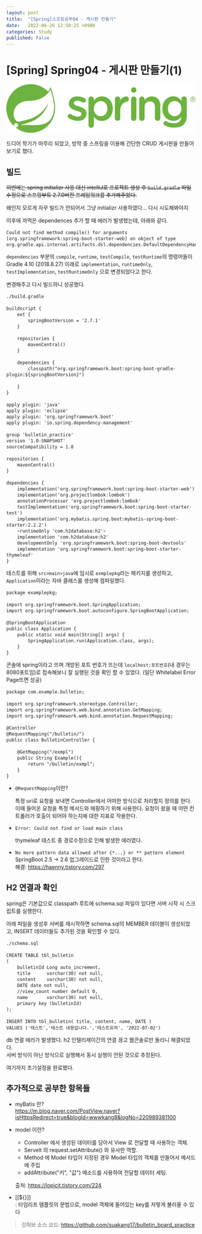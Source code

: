 ```yaml
---
layout: post
title:  "[Spring]스프링공부04 - 게시판 만들기"
date:   2022-06-26 12:50:25 +0900
categories: Study
published: False
---
```


# [Spring] Spring04 - 게시판 만들기(1)

<img src='/assets/img/docs/springlogo.svg' />  

드디어 학기가 마무리 되었고, 방학 중 스프링을 이용해 간단한 CRUD 게시판을 만들어보기로 했다.

## 빌드

~~이번에는 spring initializr 사용 대신 intelliJ로 프로젝트 생성 후 `build.gradle` 파일 수정으로 스프링부트 2.7.0버전 프레임워크를 추가해주었다.~~  

왜인지 모르게 자꾸 빌드가 안되어서 그냥 initializr 사용하였다... 다시 시도해봐야지

이후에 까먹은 dependences 추가 할 때 에러가 발생했는데, 아래와 같다.

``` 
Could not find method compile() for arguments [org.springframework:spring-boot-starter-web] on object of type org.gradle.api.internal.artifacts.dsl.dependencies.DefaultDependencyHandler.
```  

`dependencies` 부분의 `compile`, `runtime`, `testCompile`, `testRuntime`의 명령어들이 Gradle 4.10 (2018.8.27) 이래로 `implementation`, `runtimeOnly`, `testImplementation`, `testRuntimeOnly` 으로 변경되었다고 한다.   

변경해주고 다시 빌드하니 성공했다.


```
./build.gradle

buildscript {
    ext {
        springBootVersion = '2.7.1'
    }

    repositories {
        mavenCentral()
    }

    dependencies {
        classpath("org.springframework.boot:spring-boot-gradle-plugin:${springBootVersion}")

    }
}

apply plugin: 'java'
apply plugin: 'eclipse'
apply plugin: 'org.springframework.boot'
apply plugin: 'io.spring.dependency-management'

group 'bulletin_practice'
version '1.0-SNAPSHOT'
sourceCompatibility = 1.8

repositories {
    mavenCentral()
}

dependencies {
    implementation('org.springframework.boot:spring-boot-starter-web')
    implementation('org.projectlombok:lombok')
    annotationProcessor 'org.projectlombok:lombok'
    testImplementation('org.springframework.boot:spring-boot-starter-test')
    implementation('org.mybatis.spring.boot:mybatis-spring-boot-starter:2.2.2')
    ~runtimeOnly 'com.h2database:h2'~
    implementation 'com.h2database:h2'
    developmentOnly 'org.springframework.boot:spring-boot-devtools'
    implementation 'org.springframework.boot:spring-boot-starter-thymeleaf'
}
```

테스트를 위해 `src>main>java`에 임시로 `exmplepkg`라는 패키지를 생성하고, `Application`이라는 자바 클래스를 생성해 컴파일했다.
```
package examplepkg;

import org.springframework.boot.SpringApplication;
import org.springframework.boot.autoconfigure.SpringBootApplication;

@SpringBootApplication
public class Application {
    public static void main(String[] args) {
        SpringApplication.run(Application.class, args);
    }
}
```
콘솔에 spring이라고 뜨며 개방된 포트 번호가 뜨는데 `localhost:포트번호`(내 경우는 8080포트임)로 접속해보니 잘 실행된 것을 확인 할 수 있었다. (일단 Whitelabel Error Page뜨면 성공)  

```
package com.example.bulletin;

import org.springframework.stereotype.Controller;
import org.springframework.web.bind.annotation.GetMapping;
import org.springframework.web.bind.annotation.RequestMapping;

@Controller
@RequestMapping("/bulletin/")
public class BulletinController {

	@GetMapping("/exmpl")
	public String Example(){
		return "/bulletin/exmpl";
	}
}
```

- `@RequestMapping`이란?

    특정 uri로 요청을 보내면 Controller에서 어떠한 방식으로 처리할지 정의를 한다.
    이때 들어온 요청을 특정 메서드와 매핑하기 위해 사용한다.
    요청이 왔을 때 어떤 컨트롤러가 호출이 되어야 하는지에 대한 지표로 작용한다.

- `Error: Could not find or load main class` 

    thymeleaf 테스트 중 경로수정으로 인해 발생한 에러였다.

-  `No more pattern data allowed after {*...} or ** pattern element`
    SpringBoot 2.5 → 2.6 업그레이드로 인한 것이라고 한다.  
    해결: <https://haenny.tistory.com/297>

## H2 연결과 확인

spring은 기본값으로 classpath 루트에 schema.sql 파일이 있다면 서버 시작 시 스크립트를 실행한다.  

아래 파일을 생성후 서버를 재시작하면 schema.sql의 MEMBER 테이블이 생성되었고, INSERT 데이터들도 추가된 것을 확인할 수 있다.
```
./schema.sql

CREATE TABLE tbl_bulletin
(
    bulletinId Long auto_increment,
    title      varchar(30) not null,
    content    varchar(30) not null,
    DATE date not null,
    //view_count number default 0,
    name       varchar(30) not null,
    primary key (bulletinId)
);

INSERT INTO tbl_bulletin( title, content, name, DATE )
VALUES ('테스트','테스트 내용입니다.','테스트유저', '2022-07-02')
```
db 연결 에러가 발생했다. h2 인텔리제이간의 연결 끊고 웹콘솔로만 돌리니 해결되었다.  
서버 방식이 아닌 방식으로 실행해서 동시 실행이 안된 것으로 추정된다.

여기까지 초기설정을 완료했다.


## 추가적으로 공부한 항목들

- myBatis 란?  
<https://m.blog.naver.com/PostView.naver?isHttpsRedirect=true&blogId=wwwkang8&logNo=220989381100>

- model 이란?
    - Controller 에서 생성된 데이터를 담아서 View 로 전달할 때 사용하는 객체.
    - Servelt 의 request.setAttribute() 와 유사한 역할.
    - Method 에 Model 타입이 지정된 경우 Model 타입의 객체를 만들어서 메서드에 주입
    - addAttribute("키", "값") 메소드를 사용하여 전달할 데이터 세팅.

    출처: <https://lopicit.tistory.com/224> 

- [[${}]]  
 : 타임리프 템플릿의 문법으로, model 객체에 들어있는 key를 저렇게 불러올 수 있다

 > 깃허브 소스 코드: <https://github.com/suakang17/bulletin_board_practice>

